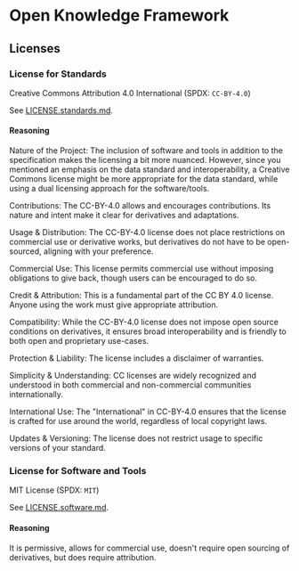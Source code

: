 # Open Knowledge Framework

## Licenses

### License for Standards

Creative Commons Attribution 4.0 International
(SPDX: `CC-BY-4.0`)

See [LICENSE.standards.md](LICENSE.standards.md).

#### Reasoning

Nature of the Project:
The inclusion of software and tools in addition to the specification
makes the licensing a bit more nuanced.
However,
since you mentioned an emphasis on the data standard and interoperability,
a Creative Commons license might be more appropriate for the data standard,
while using a dual licensing approach for the software/tools.

Contributions:
The CC-BY-4.0 allows and encourages contributions.
Its nature and intent make it clear for derivatives and adaptations.

Usage & Distribution:
The CC-BY-4.0 license does not place restrictions on commercial use or derivative works,
but derivatives do not have to be open-sourced,
aligning with your preference.

Commercial Use:
This license permits commercial use without imposing obligations to give back,
though users can be encouraged to do so.

Credit & Attribution:
This is a fundamental part of the CC BY 4.0 license.
Anyone using the work must give appropriate attribution.

Compatibility:
While the CC-BY-4.0 license does not impose open source conditions on derivatives,
it ensures broad interoperability
and is friendly to both open and proprietary use-cases.

Protection & Liability:
The license includes a disclaimer of warranties.

Simplicity & Understanding:
CC licenses are widely recognized and understood
in both commercial and non-commercial communities internationally.

International Use:
The "International" in CC-BY-4.0 ensures that the license is crafted for use around the world,
regardless of local copyright laws.

Updates & Versioning:
The license does not restrict usage to specific versions of your standard.

### License for Software and Tools

MIT License
(SPDX: `MIT`)

See [LICENSE.software.md](LICENSE.software.md).

#### Reasoning

It is permissive,
allows for commercial use,
doesn't require open sourcing of derivatives,
but does require attribution.
